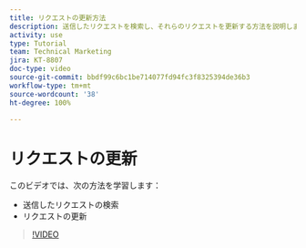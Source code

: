 ```yaml
---
title: リクエストの更新方法
description: 送信したリクエストを検索し、それらのリクエストを更新する方法を説明します。
activity: use
type: Tutorial
team: Technical Marketing
jira: KT-8807
doc-type: video
source-git-commit: bbdf99c6bc1be714077fd94fc3f8325394de36b3
workflow-type: tm+mt
source-wordcount: '38'
ht-degree: 100%

---
```


# リクエストの更新

このビデオでは、次の方法を学習します：

* 送信したリクエストの検索
* リクエストの更新

>[!VIDEO](https://video.tv.adobe.com/v/336091/?quality=12&learn=on&enablevpops=1)

<!--
Guide
Update a work request
-->
